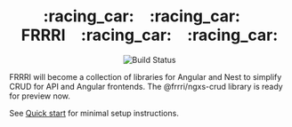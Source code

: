 <h1 align="center">
    :racing_car: :racing_car: FRRRI :racing_car: :racing_car:
</h1>

<p align="center">
    <img src="https://travis-ci.com/bitflut/frrri.svg?branch=master" title="Build Status">
</p>

FRRRI will become a collection of libraries for Angular and Nest to simplify CRUD for API and Angular frontends. The @frrri/ngxs-crud library is ready for preview now.

See [Quick start](https://bitflut.gitbook.io/frrri/) for minimal setup instructions.

